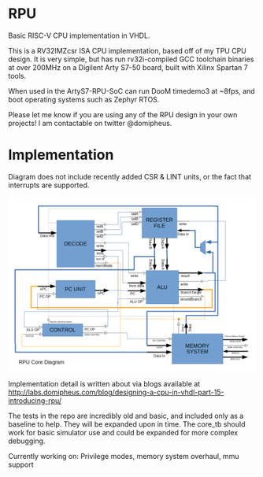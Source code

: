 # RPU
Basic RISC-V CPU implementation in VHDL.

This is a RV32IMZcsr ISA CPU implementation, based off of my TPU CPU design. It is very simple, but has run rv32i-compiled GCC toolchain binaries at over 200MHz on a Digilent Arty S7-50 board, built with Xilinx Spartan 7 tools. 

When used in the ArtyS7-RPU-SoC can run DooM timedemo3 at ~8fps, and boot operating systems such as Zephyr RTOS.

Please let me know if you are using any of the RPU design in your own projects! I am contactable on twitter @domipheus.

# Implementation

Diagram does not include recently added CSR & LINT units, or the fact that interrupts are supported.

![RPU Core overview](https://raw.githubusercontent.com/Domipheus/RPU/master/rpu_core_diagram.png)

Implementation detail is written about via blogs available at http://labs.domipheus.com/blog/designing-a-cpu-in-vhdl-part-15-introducing-rpu/

The tests in the repo are incredibly old and basic, and included only as a baseline to help. They will be expanded upon in time. The core_tb should work for basic simulator use and could be expanded for more complex debugging.

Currently working on: Privilege modes, memory system overhaul, mmu support